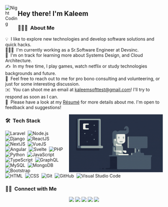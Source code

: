 <img alt="Night Coding" src="./assets/Hand%20Wave.gif" width='40' align="left"/><h2>Hey there! I'm Kaleem</h2>

<!-- ## 👋 &nbsp;Hey there! I'm Aditya -->

### 👨🏻‍💻 &nbsp;About Me

💡 &nbsp;I like to explore new technologies and develop software solutions and quick hacks.\
👨🏻‍💻 &nbsp;I'm currently working as a Sr.Software Engineer at Devsinc.\
🌱 &nbsp;I'm on track for learning more about Systems Design, and Cloud Architecture.\
✍️ &nbsp;In my free time, I play games, watch netflix or study technologies backgrounds and future.\
💬 &nbsp;Feel free to reach out to me for pro bono consulting and volunteering, or just for some interesting discussion.\
✉️ &nbsp;You can shoot me an email at kaleemsofttest@gmail.com! I'll try to respond as soon as I can.\
📄 &nbsp;Please have a look at my [Résumé](https://www.kaleemsofttest.com/resume.html) for more details about me. I'm open to feedback and suggestions!

<img alt="Night Coding" src="https://raw.githubusercontent.com/AVS1508/AVS1508/master/assets/Night-Coding.gif" align="right"/>

### 🛠 &nbsp;Tech Stack

![Laravel](https://img.shields.io/badge/-Laravel-05122A?style=flat&logo=laravel)&nbsp;
![Node.js](https://img.shields.io/badge/-Node.js-05122A?style=flat&logo=node.js)&nbsp;
![Django](https://img.shields.io/badge/-Django-05122A?style=flat&logo=django&logoColor=092E20)&nbsp;
![ReactJS](https://img.shields.io/badge/-React-05122A?style=flat&logo=react)&nbsp;
![NextJS](https://img.shields.io/badge/-NextJS-05122A?style=flat&logo=next)&nbsp;
![VueJS](https://img.shields.io/badge/-VueJS-05122A?style=flat&logo=vue)&nbsp;
![Angular](https://img.shields.io/badge/-Angular-05122A?style=flat&logo=angular)&nbsp;
![Svelte](https://img.shields.io/badge/-Svelte-05122A?style=flat&logo=svelte)&nbsp;
![PHP](https://img.shields.io/badge/-PHP-05122A?style=flat&logo=php)&nbsp;
![Python](https://img.shields.io/badge/-Python-05122A?style=flat&logo=python)&nbsp;
![JavaScript](https://img.shields.io/badge/-JavaScript-05122A?style=flat&logo=javascript)&nbsp;
![TypeScript](https://img.shields.io/badge/-TypeScript-05122A?style=flat&logo=typescript)&nbsp;
![GraphQL](https://img.shields.io/badge/-GraphQL-05122A?style=flat&logo=graphql)&nbsp;
![MySQL](https://img.shields.io/badge/-MySQL-05122A?style=flat&logo=mysql)&nbsp;
![MongoDB](https://img.shields.io/badge/-MongoDB-05122A?style=flat&logo=mongodb)&nbsp;
![Bootstrap](https://img.shields.io/badge/-Bootstrap-05122A?style=flat&logo=bootstrap&logoColor=563D7C)\
![HTML](https://img.shields.io/badge/-HTML-05122A?style=flat&logo=HTML5)&nbsp;
![CSS](https://img.shields.io/badge/-CSS-05122A?style=flat&logo=CSS3&logoColor=1572B6)&nbsp;
![Git](https://img.shields.io/badge/-Git-05122A?style=flat&logo=git)&nbsp;
![GitHub](https://img.shields.io/badge/-GitHub-05122A?style=flat&logo=github)&nbsp;
![Visual Studio Code](https://img.shields.io/badge/-Visual%20Studio%20Code-05122A?style=flat&logo=visual-studio-code&logoColor=007ACC)&nbsp;

<!-- ### ⚙️ &nbsp;GitHub Analytics

<p align="center">
<a href="https://github.com/AVS1508">
  <img height="180em" src="https://github-readme-stats-eight-theta.vercel.app/api?username=kaleemqasim&show_icons=true&theme=algolia&include_all_commits=true&count_private=true"/>
  <img height="180em" src="https://github-readme-stats-eight-theta.vercel.app/api/top-langs/?username=AVS1508&layout=compact&langs_count=8&theme=algolia"/>
</a>
</p> -->

### 🤝🏻 &nbsp;Connect with Me

<p align="center">
<a href="https://linkedin.com/in/kaleemqasim"><img src="https://img.shields.io/badge/-Kaleem%20Qasim-0077B5?style=flat&logo=Linkedin&logoColor=white"/></a>
<a href="mailto:kaleemsofttest@gmail.com"><img src="https://img.shields.io/badge/-kaleemsofttest@gmail.com-D14836?style=flat&logo=Gmail&logoColor=white"/></a>
<a href="https://instagram.com/kaleemezpz"><img src="https://img.shields.io/badge/-@kaleemqasim-E4405F?style=flat&logo=Instagram&logoColor=white"/></a>
<a href="https://facebook.com/kaleemhunter"><img src="https://img.shields.io/badge/-@kaleemqasim-1877F2?style=flat&logo=Facebook&logoColor=white"/></a>
<a href="https://www.pinterest.ca/kaleemqasim"><img src="https://img.shields.io/badge/-@kaleemqasim-BD081C?style=flat&logo=Pinterest&logoColor=white"/></a>
</p>
